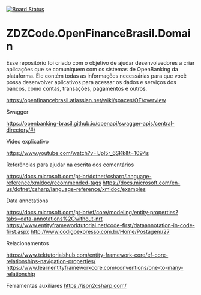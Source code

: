 [![Board Status](https://dev.azure.com/zdzcode/93ba4d86-cc79-46d9-99c3-92e1c97335e2/4fa16558-1d76-4d2f-b485-2ab7be4939b0/_apis/work/boardbadge/fcfc308a-db43-46b2-af93-3958addb5c42)](https://dev.azure.com/zdzcode/93ba4d86-cc79-46d9-99c3-92e1c97335e2/_boards/board/t/4fa16558-1d76-4d2f-b485-2ab7be4939b0/Microsoft.RequirementCategory)
# ZDZCode.OpenFinanceBrasil.Domain

Esse repositório foi criado com o objetivo de ajudar desenvolvedores a criar aplicações que se comuniquem com os sistemas de OpenBanking da plataforma. Ele contém todas as informações necessárias para que você possa desenvolver aplicativos para acessar os dados e serviços dos bancos, como contas, transações, pagamentos e outros.


https://openfinancebrasil.atlassian.net/wiki/spaces/OF/overview

Swagger

https://openbanking-brasil.github.io/openapi/swagger-apis/central-directory/#/


Video explicativo

https://www.youtube.com/watch?v=lJpl5r_6SKk&t=1094s

Referências para ajudar na escrita dos comentários

https://docs.microsoft.com/pt-br/dotnet/csharp/language-reference/xmldoc/recommended-tags
https://docs.microsoft.com/en-us/dotnet/csharp/language-reference/xmldoc/examples


Data annotations

https://docs.microsoft.com/pt-br/ef/core/modeling/entity-properties?tabs=data-annotations%2Cwithout-nrt
https://www.entityframeworktutorial.net/code-first/dataannotation-in-code-first.aspx
http://www.codigoexpresso.com.br/Home/Postagem/27

Relacionamentos

https://www.tektutorialshub.com/entity-framework-core/ef-core-relationships-navigation-properties/
https://www.learnentityframeworkcore.com/conventions/one-to-many-relationship


Ferramentas auxiliares
https://json2csharp.com/
